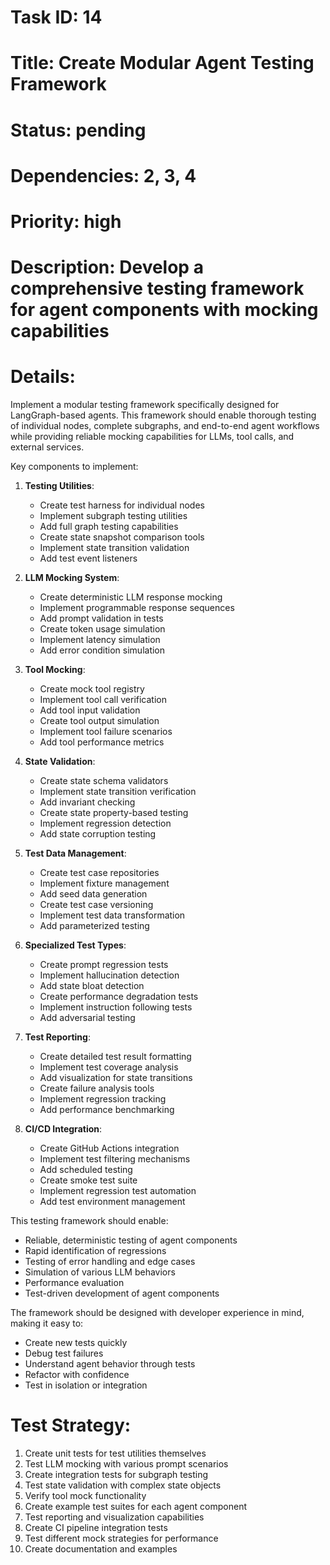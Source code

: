# Task ID: 14
# Title: Create Modular Agent Testing Framework
# Status: pending
# Dependencies: 2, 3, 4
# Priority: high
# Description: Develop a comprehensive testing framework for agent components with mocking capabilities

# Details:
Implement a modular testing framework specifically designed for LangGraph-based agents. This framework should enable thorough testing of individual nodes, complete subgraphs, and end-to-end agent workflows while providing reliable mocking capabilities for LLMs, tool calls, and external services.

Key components to implement:

1. **Testing Utilities**:
   - Create test harness for individual nodes
   - Implement subgraph testing utilities
   - Add full graph testing capabilities
   - Create state snapshot comparison tools
   - Implement state transition validation
   - Add test event listeners

2. **LLM Mocking System**:
   - Create deterministic LLM response mocking
   - Implement programmable response sequences
   - Add prompt validation in tests
   - Create token usage simulation
   - Implement latency simulation
   - Add error condition simulation

3. **Tool Mocking**:
   - Create mock tool registry
   - Implement tool call verification
   - Add tool input validation
   - Create tool output simulation
   - Implement tool failure scenarios
   - Add tool performance metrics

4. **State Validation**:
   - Create state schema validators
   - Implement state transition verification
   - Add invariant checking
   - Create state property-based testing
   - Implement regression detection
   - Add state corruption testing

5. **Test Data Management**:
   - Create test case repositories
   - Implement fixture management
   - Add seed data generation
   - Create test case versioning
   - Implement test data transformation
   - Add parameterized testing

6. **Specialized Test Types**:
   - Create prompt regression tests
   - Implement hallucination detection
   - Add state bloat detection
   - Create performance degradation tests
   - Implement instruction following tests
   - Add adversarial testing

7. **Test Reporting**:
   - Create detailed test result formatting
   - Implement test coverage analysis
   - Add visualization for state transitions
   - Create failure analysis tools
   - Implement regression tracking
   - Add performance benchmarking

8. **CI/CD Integration**:
   - Create GitHub Actions integration
   - Implement test filtering mechanisms
   - Add scheduled testing
   - Create smoke test suite
   - Implement regression test automation
   - Add test environment management

This testing framework should enable:
- Reliable, deterministic testing of agent components
- Rapid identification of regressions
- Testing of error handling and edge cases
- Simulation of various LLM behaviors
- Performance evaluation
- Test-driven development of agent components

The framework should be designed with developer experience in mind, making it easy to:
- Create new tests quickly
- Debug test failures
- Understand agent behavior through tests
- Refactor with confidence
- Test in isolation or integration

# Test Strategy:
1. Create unit tests for test utilities themselves
2. Test LLM mocking with various prompt scenarios
3. Create integration tests for subgraph testing
4. Test state validation with complex state objects
5. Verify tool mock functionality
6. Create example test suites for each agent component
7. Test reporting and visualization capabilities
8. Create CI pipeline integration tests
9. Test different mock strategies for performance
10. Create documentation and examples